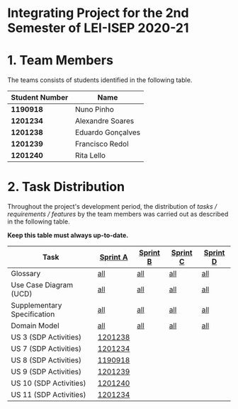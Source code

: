# Integrating Project for the 2nd Semester of LEI-ISEP 2020-21 

# 1. Team Members

The teams consists of students identified in the following table. 

| Student Number	| Name |
|--------------|----------------------------|
| **1190918**  | Nuno Pinho                 |
| **1201234**  | Alexandre Soares         	|
| **1201238**  | Eduardo Gonçalves          |
| **1201239**  | Francisco Redol            |
| **1201240**  | Rita Lello           		|



# 2. Task Distribution ###


Throughout the project's development period, the distribution of _tasks / requirements / features_ by the team members was carried out as described in the following table. 

**Keep this table must always up-to-date.**

| Task                      | [Sprint A](SprintA/README.md) | [Sprint B](SprintB/README.md) | [Sprint C](SprintC/README.md) |  [Sprint D](SprintD/README.md) |
|-----------------------------|------------|------------|------------|------------|
| Glossary  |  [all](SprintA/Glossary.md)   |   [all](SprintB/Glossary.md)  |   [all](SprintC/Glossary.md)  | [all](SprintD/Glossary.md)  |
| Use Case Diagram (UCD)  |  [all](SprintA/UCD.md)   |   [all](SprintB/UCD.md)  |   [all](SprintC/UCD.md)  | [all](SprintD/UCD.md)  |
| Supplementary Specification   |  [all](SprintA/FURPS.md)   |   [all](SprintB/FURPS.md)  |   [all](SprintC/FURPS.md)  | [all](SprintD/FURPS.md)  |
| Domain Model  |  [all](SprintA/DM.md)   |   [all](SprintB/DM.md)  |   [all](SprintC/DM.md)  | [all](SprintD/DM.md)  |
| US 3 (SDP Activities)  |  [1201238](SprintB/US3/US3.md)   |    |   |  |
| US 7 (SDP Activities)  |  [1201234](SprintB/US7/US7.md)   |    |   |  |
| US 8 (SDP Activities)  |  [1190918](SprintB/US8/US8.md)   |    |   |  |
| US 9 (SDP Activities)  |  [1201239](SprintB/US9/US9.md)   |    |   |  |
| US 10 (SDP Activities) |  [1201240](SprintB/US10/US10.md)   |    |   |  |
| US 11 (SDP Activities) |  [1201234](SprintB/US11/US11.md)   |    |   |  |


